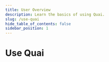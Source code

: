 ```yaml
---
title: User Overview
description: Learn the basics of using Quai.
slug: /use-quai
hide_table_of_contents: false
sidebar_position: 1
---
```


# Use Quai
